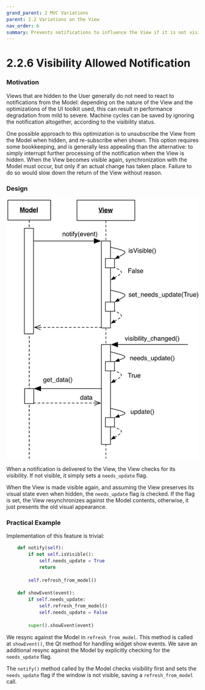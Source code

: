```yaml
---
grand_parent: 2 MVC Variations
parent: 2.2 Variations on the View
nav_order: 6
summary: Prevents notifications to influence the View if it is not visible.
---
```

# 2.2.6 Visibility Allowed Notification

### Motivation

Views that are hidden to the User generally do not need to react to notifications
from the Model: depending on the nature of the View and the optimizations of the
UI toolkit used, this can result in performance degradation from mild to severe. 
Machine cycles can be saved by ignoring the notification altogether, according to
the visibility status. 

One possible approach to this optimization is to unsubscribe the View from the 
Model when hidden, and re-subscribe when shown. This option requires some 
bookkeeping, and is generally less appealing than the alternative:
to simply interrupt further processing of the notification when the View is hidden.
When the View becomes visible again, synchronization with the Model must occur, 
but only if an actual change has taken place. Failure to do so would slow down the
return of the View without reason.

### Design

<p align="center">
    <img src="images/visibility_allowed_notifications/visibility_allowed_notifications.png">
</p>

When a notification is delivered to the View, the View checks for its visibility.
If not visible, it simply sets a `needs_update` flag.

When the View is made visible again, and assuming the View preserves
its visual state even when hidden, the `needs_update` flag is checked. 
If the flag is set, the View resynchronizes against the Model contents,
otherwise, it just presents the old visual appearance.

### Practical Example

Implementation of this feature is trivial:

```python
    def notify(self):
        if not self.isVisible():
            self.needs_update = True
            return

        self.refresh_from_model()

    def showEvent(event):
        if self.needs_update:
            self.refresh_from_model()
            self.needs_update = False

        super().showEvent(event)
```

We resync against the Model in ``refresh_from_model``. This method is called at
``showEvent()``, the Qt method for handling widget show events. We save an
additional resync against the Model by explicitly checking for the
``needs_update`` flag.

The ``notify()`` method called by the Model checks visibility first and sets
the ``needs_update`` flag if the window is not visible, saving a
``refresh_from_model`` call.
        
            
